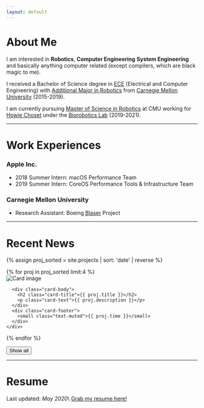 ```yaml
---
layout: default
---
```


<!-- <pre class="highlight">
🔔 Check out my new <a href="/projects/all">project gallery</a>!
</pre> -->

# About Me

I am interested in **Robotics**, **Computer Engineering**
**System Engineering** and basically anything computer related
(except compilers, which are black magic to me).

I received a Bachelor of Science degree in [ECE][ece_link]
(Electrical and Computer Engineering) with
[Additional Major in Robotics][robo_major_link] from
[Carnegie Mellon University][cmu_link] (2015-2019).

I am currently pursuing [Master of Science in Robotics][msr_link] at CMU working
for [Howie Choset][howie_choset] under the [Biorobotics Lab][bio_link]
(2019-2021).

* * *

# Work Experiences

### Apple Inc.
* 2018 Summer Intern: macOS Performance Team
* 2019 Summer Intern: CoreOS Performance Tools & Infrastructure Team

### Carnegie Mellon University
* Research Assistant: Boeing [Blaser][blaser] Project

* * *

# Recent News

{% assign proj_sorted = site.projects | sort: 'date' | reverse %}
<div class="card-group">
  {% for proj in proj_sorted limit:4 %}
    <div class="card"  onclick="location.href='{{ proj.url }}#title';" style="cursor: pointer;">
      <img class="card-img-top" src="{{ proj.thumbnail }}" alt="Card image">

      <div class="card-body">
        <h2 class="card-title">{{ proj.title }}</h2>
        <p class="card-text">{{ proj.description }}</p>
      </div>
      <div class="card-footer">
        <small class="text-muted">{{ proj.time }}</small>
      </div>
    </div>
  {% endfor %}
</div>

<button type="button" class="wide-button" onclick="location.href='/projects/all'">
Show all
</button>

* * *

# Resume
Last updated: *May 2020*\\
[Grab my resume here!][resume_link]

[ece_link]: https://www.ece.cmu.edu
[robo_major_link]: https://www.ri.cmu.edu/education/academic-programs/undergraduate-options/
[cmu_link]: https://www.cmu.edu
[howie_choset]: https://en.wikipedia.org/wiki/Howie_Choset
[msr_link]: https://www.ri.cmu.edu/education/academic-programs/master-of-science-robotics/
[bio_link]: http://biorobotics.ri.cmu.edu/index.php
[blaser]: http://biorobotics.ri.cmu.edu/research/ConfinedSpacePerception.php
[jolly_roger]: https://sites.google.com/view/cmu-jollyroger
[robo_monkey]: https://www.youtube.com/watch?v=4T_pGsnyUNg

[resume_link]: /assets/files/Haowen_Shi_Resume_F20.pdf

